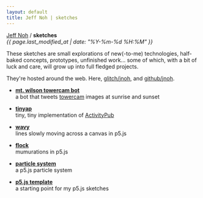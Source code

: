 ```yaml
---
layout: default
title: Jeff Noh | sketches
---
```


[Jeff Noh](/) / **sketches**  
<i>{{ page.last_modified_at | date: "%Y-%m-%d %H:%M" }}</i>

These sketches are small explorations of new(-to-me) technologies, half-baked concepts, prototypes, unfinished work... some of which, with a bit of luck and care, will grow up into full fledged projects.

They're hosted around the web. Here, [glitch/jnoh](https://glitch.com/@jnoh), and [github/jnoh](https://github.com/jnoh).

* **[mt. wilson towercam bot](https://twitter.com/mwtowercam)**  
  a bot that tweets <a href="http://obs.astro.ucla.edu/towercam.htm">towercam</a> images at sunrise and sunset 

* **[tinyap](https://glitch.com/~tinyap)**  
  tiny, tiny implementation of [ActivityPub](https://www.w3.org/TR/activitypub/)

* **[wavy](/sketches/wavy)**    
  lines slowly moving across a canvas in p5.js

* **[flock](/sketches/flock)**  
  mumurations in p5.js

* **[particle system](/sketches/particle-system)**   
  a p5.js particle system

* **[p5.js template](/sketches/p5js-template)**    
  a starting point for my p5.js sketches
